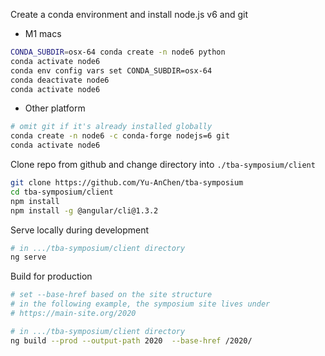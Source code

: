 Create a conda environment and install node.js v6 and git
- M1 macs
```bash
CONDA_SUBDIR=osx-64 conda create -n node6 python
conda activate node6
conda env config vars set CONDA_SUBDIR=osx-64
conda deactivate node6
conda activate node6
```

- Other platform
```bash
# omit git if it's already installed globally
conda create -n node6 -c conda-forge nodejs=6 git
conda activate node6
```

Clone repo from github and change directory into `./tba-symposium/client`
```bash
git clone https://github.com/Yu-AnChen/tba-symposium
cd tba-symposium/client
npm install
npm install -g @angular/cli@1.3.2
```

Serve locally during development
```bash
# in .../tba-symposium/client directory
ng serve
```

Build for production
```bash
# set --base-href based on the site structure
# in the following example, the symposium site lives under
# https://main-site.org/2020

# in .../tba-symposium/client directory
ng build --prod --output-path 2020  --base-href /2020/
```
